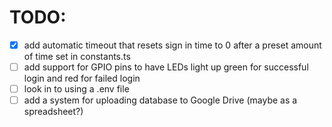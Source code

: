 # TODO:
- [X] add automatic timeout that resets sign in time to 0 after a preset amount of time set in constants.ts
- [ ] add support for GPIO pins to have LEDs light up green for successful login and red for failed login
- [ ] look in to using a .env file
- [ ] add a system for uploading database to Google Drive (maybe as a spreadsheet?)